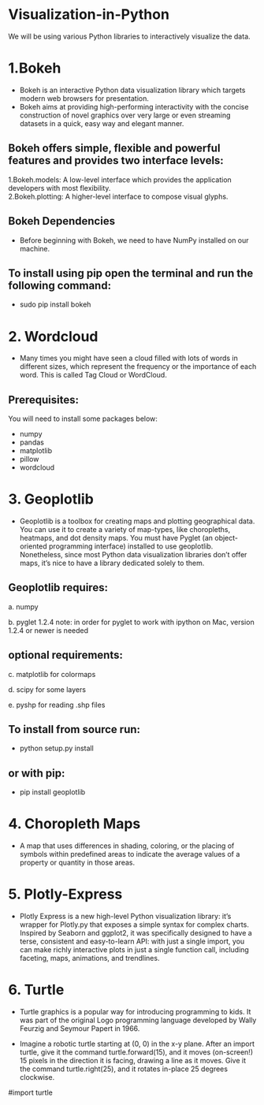 # Visualization-in-Python
We will be using various Python libraries to interactively visualize the data.

# 1.Bokeh
- Bokeh is an interactive Python data visualization library which targets modern web browsers for presentation. 
- Bokeh aims at providing high-performing interactivity with the concise construction of novel graphics over very large or even streaming datasets in a quick, easy way and elegant manner.

## Bokeh offers simple, flexible and powerful features and provides two interface levels:

1.Bokeh.models: A low-level interface which provides the application developers with most flexibility. <br>
2.Bokeh.plotting: A higher-level interface to compose visual glyphs.

## Bokeh Dependencies
- Before beginning with Bokeh, we need to have NumPy installed on our machine.

## To install using pip open the terminal and run the following command:

- sudo pip install bokeh

# 2. Wordcloud 

- Many times you might have seen a cloud filled with lots of words in different sizes, which represent the frequency or the importance of each word. This is called Tag Cloud or WordCloud. 

## Prerequisites:

You will need to install some packages below:

- numpy <br>
- pandas <br>
- matplotlib <br>
- pillow <br>
- wordcloud  

# 3. Geoplotlib
- Geoplotlib is a toolbox for creating maps and plotting geographical data. You can use it to create a variety of map-types, like choropleths, heatmaps, and dot density maps. You must have Pyglet (an object-oriented programming interface) installed to use geoplotlib. Nonetheless, since most Python data visualization libraries don’t offer maps, it’s nice to have a library dedicated solely to them.

## Geoplotlib requires:

a. numpy

b. pyglet 1.2.4
note: in order for pyglet to work with ipython on Mac, version 1.2.4 or newer is needed

## optional requirements:

c. matplotlib for colormaps

d. scipy for some layers

e. pyshp for reading .shp files

## To install from source run:

- python setup.py install

## or with pip:

- pip install geoplotlib


# 4. Choropleth Maps
- A map that uses differences in shading, coloring, or the placing of symbols within predefined areas to indicate the average values of a property or quantity in those areas.

# 5. Plotly-Express 
- Plotly Express is a new high-level Python visualization library: it’s wrapper for Plotly.py that exposes a simple syntax for complex charts. Inspired by Seaborn and ggplot2, it was specifically designed to have a terse, consistent and easy-to-learn API: with just a single import, you can make richly interactive plots in just a single function call, including faceting, maps, animations, and trendlines.

# 6. Turtle
- Turtle graphics is a popular way for introducing programming to kids. It was part of the original Logo programming language developed by Wally Feurzig and Seymour Papert in 1966.

- Imagine a robotic turtle starting at (0, 0) in the x-y plane. After an import turtle, give it the command turtle.forward(15), and it moves (on-screen!) 15 pixels in the direction it is facing, drawing a line as it moves. Give it the command turtle.right(25), and it rotates in-place 25 degrees clockwise.

#import turtle
